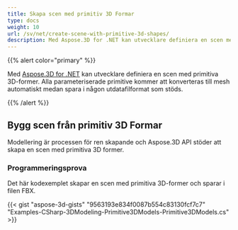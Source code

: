```yaml
---
title: Skapa scen med primitiv 3D Formar
type: docs
weight: 10
url: /sv/net/create-scene-with-primitive-3d-shapes/
description: Med Aspose.3D for .NET kan utvecklare definiera en scen med primitiva 3D-former. Alla parameteriserade primitive kommer att konverteras till mesh automatiskt medan spara i någon utdatafilformat som stöds.
---
```

{{% alert color="primary" %}}

Med [Aspose.3D for .NET](https://products.aspose.com/3d/net/) kan utvecklare definiera en scen med primitiva 3D-former. Alla parameteriserade primitive kommer att konverteras till mesh automatiskt medan spara i någon utdatafilformat som stöds.

{{% /alert %}}
##  **Bygg scen från primitiv 3D Formar**
Modellering är processen för ren skapande och Aspose.3D API stöder att skapa en scen med primitiva 3D former.
###  **Programmeringsprova**
Det här kodexemplet skapar en scen med primitiva 3D-former och sparar i filen FBX.

{{< gist "aspose-3d-gists" "9563193e834f0087b554c83130fcf7c7" "Examples-CSharp-3DModeling-Primitive3DModels-Primitive3DModels.cs" >}}
